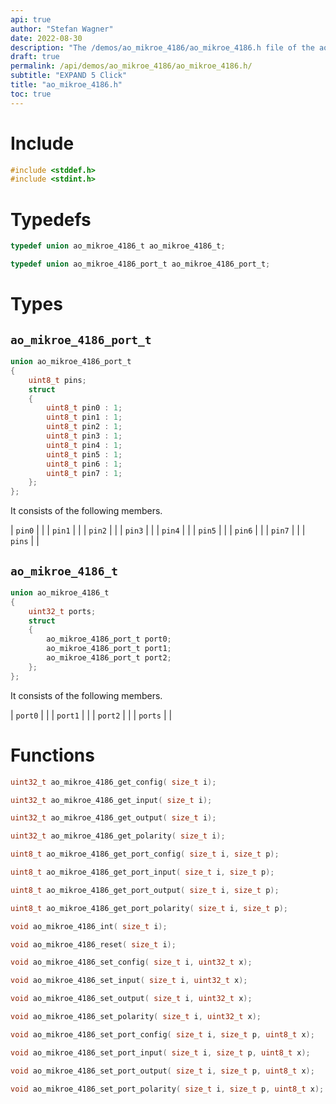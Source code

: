 ```yaml
---
api: true
author: "Stefan Wagner"
date: 2022-08-30
description: "The /demos/ao_mikroe_4186/ao_mikroe_4186.h file of the ao real-time operating system."
draft: true
permalink: /api/demos/ao_mikroe_4186/ao_mikroe_4186.h/
subtitle: "EXPAND 5 Click"
title: "ao_mikroe_4186.h"
toc: true
---
```


# Include

```c
#include <stddef.h>
#include <stdint.h>
```

# Typedefs

```c
typedef union ao_mikroe_4186_t ao_mikroe_4186_t;
```

```c
typedef union ao_mikroe_4186_port_t ao_mikroe_4186_port_t;
```

# Types

## `ao_mikroe_4186_port_t`

```c
union ao_mikroe_4186_port_t
{
    uint8_t pins;
    struct
    {
        uint8_t pin0 : 1;
        uint8_t pin1 : 1;
        uint8_t pin2 : 1;
        uint8_t pin3 : 1;
        uint8_t pin4 : 1;
        uint8_t pin5 : 1;
        uint8_t pin6 : 1;
        uint8_t pin7 : 1;
    };
};
```

It consists of the following members.

| `pin0` | |
| `pin1` | |
| `pin2` | |
| `pin3` | |
| `pin4` | |
| `pin5` | |
| `pin6` | |
| `pin7` | |
| `pins` | |

## `ao_mikroe_4186_t`

```c
union ao_mikroe_4186_t
{
    uint32_t ports;
    struct
    {
        ao_mikroe_4186_port_t port0;
        ao_mikroe_4186_port_t port1;
        ao_mikroe_4186_port_t port2;
    };
};
```

It consists of the following members.

| `port0` | |
| `port1` | |
| `port2` | |
| `ports` | |

# Functions

```c
uint32_t ao_mikroe_4186_get_config( size_t i);
```

```c
uint32_t ao_mikroe_4186_get_input( size_t i);
```

```c
uint32_t ao_mikroe_4186_get_output( size_t i);
```

```c
uint32_t ao_mikroe_4186_get_polarity( size_t i);
```

```c
uint8_t ao_mikroe_4186_get_port_config( size_t i, size_t p);
```

```c
uint8_t ao_mikroe_4186_get_port_input( size_t i, size_t p);
```

```c
uint8_t ao_mikroe_4186_get_port_output( size_t i, size_t p);
```

```c
uint8_t ao_mikroe_4186_get_port_polarity( size_t i, size_t p);
```

```c
void ao_mikroe_4186_int( size_t i);
```

```c
void ao_mikroe_4186_reset( size_t i);
```

```c
void ao_mikroe_4186_set_config( size_t i, uint32_t x);
```

```c
void ao_mikroe_4186_set_input( size_t i, uint32_t x);
```

```c
void ao_mikroe_4186_set_output( size_t i, uint32_t x);
```

```c
void ao_mikroe_4186_set_polarity( size_t i, uint32_t x);
```

```c
void ao_mikroe_4186_set_port_config( size_t i, size_t p, uint8_t x);
```

```c
void ao_mikroe_4186_set_port_input( size_t i, size_t p, uint8_t x);
```

```c
void ao_mikroe_4186_set_port_output( size_t i, size_t p, uint8_t x);
```

```c
void ao_mikroe_4186_set_port_polarity( size_t i, size_t p, uint8_t x);
```

